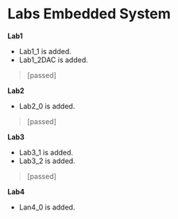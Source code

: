 # Labs Embedded System  
**Lab1**  
- Lab1_1 is added.  
- Lab1_2DAC is added.  
> [passed]  

  
**Lab2**  
- Lab2_0 is added.  
> [passed]    
  
**Lab3**  
- Lab3_1 is added.  
- Lab3_2 is added.  
> [passed]   

**Lab4**  
- Lan4_0 is added.
  
  

